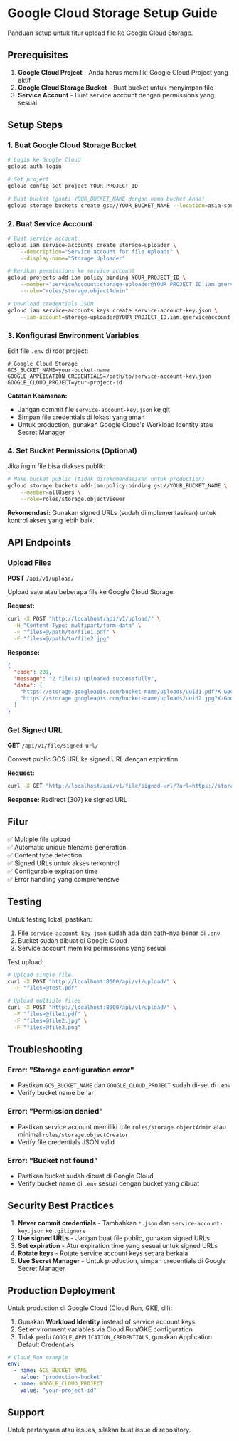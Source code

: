# Google Cloud Storage Setup Guide

Panduan setup untuk fitur upload file ke Google Cloud Storage.

## Prerequisites

1. **Google Cloud Project** - Anda harus memiliki Google Cloud Project yang aktif
2. **Google Cloud Storage Bucket** - Buat bucket untuk menyimpan file
3. **Service Account** - Buat service account dengan permissions yang sesuai

## Setup Steps

### 1. Buat Google Cloud Storage Bucket

```bash
# Login ke Google Cloud
gcloud auth login

# Set project
gcloud config set project YOUR_PROJECT_ID

# Buat bucket (ganti YOUR_BUCKET_NAME dengan nama bucket Anda)
gcloud storage buckets create gs://YOUR_BUCKET_NAME --location=asia-southeast2
```

### 2. Buat Service Account

```bash
# Buat service account
gcloud iam service-accounts create storage-uploader \
    --description="Service account for file uploads" \
    --display-name="Storage Uploader"

# Berikan permissions ke service account
gcloud projects add-iam-policy-binding YOUR_PROJECT_ID \
    --member="serviceAccount:storage-uploader@YOUR_PROJECT_ID.iam.gserviceaccount.com" \
    --role="roles/storage.objectAdmin"

# Download credentials JSON
gcloud iam service-accounts keys create service-account-key.json \
    --iam-account=storage-uploader@YOUR_PROJECT_ID.iam.gserviceaccount.com
```

### 3. Konfigurasi Environment Variables

Edit file `.env` di root project:

```env
# Google Cloud Storage
GCS_BUCKET_NAME=your-bucket-name
GOOGLE_APPLICATION_CREDENTIALS=/path/to/service-account-key.json
GOOGLE_CLOUD_PROJECT=your-project-id
```

**Catatan Keamanan:**
- Jangan commit file `service-account-key.json` ke git
- Simpan file credentials di lokasi yang aman
- Untuk production, gunakan Google Cloud's Workload Identity atau Secret Manager

### 4. Set Bucket Permissions (Optional)

Jika ingin file bisa diakses publik:

```bash
# Make bucket public (tidak direkomendasikan untuk production)
gcloud storage buckets add-iam-policy-binding gs://YOUR_BUCKET_NAME \
    --member=allUsers \
    --role=roles/storage.objectViewer
```

**Rekomendasi:** Gunakan signed URLs (sudah diimplementasikan) untuk kontrol akses yang lebih baik.

## API Endpoints

### Upload Files

**POST** `/api/v1/upload/`

Upload satu atau beberapa file ke Google Cloud Storage.

**Request:**
```bash
curl -X POST "http://localhost/api/v1/upload/" \
  -H "Content-Type: multipart/form-data" \
  -F "files=@/path/to/file1.pdf" \
  -F "files=@/path/to/file2.jpg"
```

**Response:**
```json
{
  "code": 201,
  "message": "2 file(s) uploaded successfully",
  "data": [
    "https://storage.googleapis.com/bucket-name/uploads/uuid1.pdf?X-Goog-Algorithm=...",
    "https://storage.googleapis.com/bucket-name/uploads/uuid2.jpg?X-Goog-Algorithm=..."
  ]
}
```

### Get Signed URL

**GET** `/api/v1/file/signed-url/`

Convert public GCS URL ke signed URL dengan expiration.

**Request:**
```bash
curl -X GET "http://localhost/api/v1/file/signed-url/?url=https://storage.googleapis.com/bucket/file.pdf&expiration_days=7"
```

**Response:**
Redirect (307) ke signed URL

## Fitur

✅ Multiple file upload  
✅ Automatic unique filename generation  
✅ Content type detection  
✅ Signed URLs untuk akses terkontrol  
✅ Configurable expiration time  
✅ Error handling yang comprehensive  

## Testing

Untuk testing lokal, pastikan:

1. File `service-account-key.json` sudah ada dan path-nya benar di `.env`
2. Bucket sudah dibuat di Google Cloud
3. Service account memiliki permissions yang sesuai

Test upload:
```bash
# Upload single file
curl -X POST "http://localhost:8000/api/v1/upload/" \
  -F "files=@test.pdf"

# Upload multiple files
curl -X POST "http://localhost:8000/api/v1/upload/" \
  -F "files=@file1.pdf" \
  -F "files=@file2.jpg" \
  -F "files=@file3.png"
```

## Troubleshooting

### Error: "Storage configuration error"
- Pastikan `GCS_BUCKET_NAME` dan `GOOGLE_CLOUD_PROJECT` sudah di-set di `.env`
- Verify bucket name benar

### Error: "Permission denied"
- Pastikan service account memiliki role `roles/storage.objectAdmin` atau minimal `roles/storage.objectCreator`
- Verify file credentials JSON valid

### Error: "Bucket not found"
- Pastikan bucket sudah dibuat di Google Cloud
- Verify bucket name di `.env` sesuai dengan bucket yang dibuat

## Security Best Practices

1. **Never commit credentials** - Tambahkan `*.json` dan `service-account-key.json` ke `.gitignore`
2. **Use signed URLs** - Jangan buat file public, gunakan signed URLs
3. **Set expiration** - Atur expiration time yang sesuai untuk signed URLs
4. **Rotate keys** - Rotate service account keys secara berkala
5. **Use Secret Manager** - Untuk production, simpan credentials di Google Secret Manager

## Production Deployment

Untuk production di Google Cloud (Cloud Run, GKE, dll):

1. Gunakan **Workload Identity** instead of service account keys
2. Set environment variables via Cloud Run/GKE configuration
3. Tidak perlu `GOOGLE_APPLICATION_CREDENTIALS`, gunakan Application Default Credentials

```yaml
# Cloud Run example
env:
  - name: GCS_BUCKET_NAME
    value: "production-bucket"
  - name: GOOGLE_CLOUD_PROJECT
    value: "your-project-id"
```

## Support

Untuk pertanyaan atau issues, silakan buat issue di repository.

